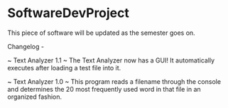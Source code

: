 # SoftwareDevProject
This piece of software will be updated as the semester goes on.


Changelog - 

~ Text Analyzer 1.1 ~
The Text Analyzer now has a GUI! It automatically executes after
loading a test file into it.

~ Text Analyzer 1.0 ~
This program reads a filename through the console and determines
the 20 most frequently used word in that file in an organized 
fashion. 
